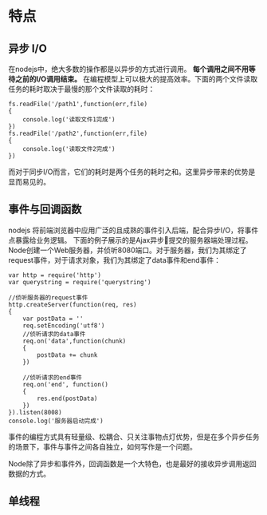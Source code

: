 # 特点

<!-- @import "[TOC]" {cmd="toc" depthFrom=1 depthTo=6 orderedList=false} -->

## 异步 I/O

在nodejs中，绝大多数的操作都是以异步的方式进行调用。 **每个调用之间不用等待之前的I/O调用结束。** 在编程模型上可以极大的提高效率。下面的两个文件读取任务的耗时取决于最慢的那个文件读取的耗时：

``` node
fs.readFile('/path1',function(err,file)
{
    console.log('读取文件1完成')
})
fs.readFile('/path2',function(err,file)
{
    console.log('读取文件2完成')
})
```

而对于同步I/O而言，它们的耗时是两个任务的耗时之和。这里异步带来的优势是显而易见的。

## 事件与回调函数

nodejs 将前端浏览器中应用广泛的且成熟的事件引入后端，配合异步I/O，将事件点暴露给业务逻辑。
下面的例子展示的是Ajax异步提交的服务器端处理过程。Node创建一个Web服务器，并侦听8080端口。对于服务器，我们为其绑定了request事件，对于请求对象，我们为其绑定了data事件和end事件：

``` node
var http = require('http')
var querystring = require('querystring')

//侦听服务器的request事件
http.createServer(function(req, res)
{
    var postData = ''
    req.setEncoding('utf8')
    //侦听请求的data事件
    req.on('data',function(chunk)
    {
        postData += chunk
    })

    //侦听请求的end事件
    req.on('end', function()
    {
        res.end(postData)
    })
}).listen(8008)
console.log('服务器启动完成')
```

事件的编程方式具有轻量级、松耦合、只关注事物点灯优势，但是在多个异步任务的场景下，事件与事件之间各自独立，如何写作是一个问题。

Node除了异步和事件外，回调函数是一个大特色，也是最好的接收异步调用返回数据的方式。

## 单线程